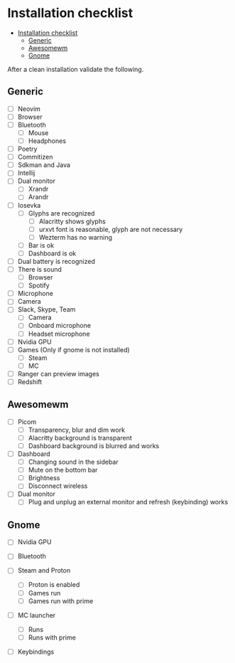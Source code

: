 # Installation checklist

<!-- TOC -->
- [Installation checklist](#installation-checklist)
    - [Generic](#generic)
    - [Awesomewm](#awesomewm)
    - [Gnome](#gnome)
<!-- TOC -->

After a clean installation validate the following.

## Generic

- [ ] Neovim
- [ ] Browser
- [ ] Bluetooth
    - [ ] Mouse
    - [ ] Headphones
- [ ] Poetry
- [ ] Commitizen
- [ ] Sdkman and Java
- [ ] Intellij
- [ ] Dual monitor
    - [ ] Xrandr
    - [ ] Arandr
- [ ] Iosevka
    - [ ] Glyphs are recognized
        - [ ] Alacritty shows glyphs
        - [ ] urxvt font is reasonable, glyph are not necessary
        - [ ] Wezterm has no warning
    - [ ] Bar is ok
    - [ ] Dashboard is ok
- [ ] Dual battery is recognized
- [ ] There is sound
    - [ ] Browser
    - [ ] Spotify
- [ ] Microphone
- [ ] Camera
- [ ] Slack, Skype, Team
    - [ ] Camera
    - [ ] Onboard microphone
    - [ ] Headset microphone
- [ ] Nvidia GPU
- [ ] Games (Only if gnome is not installed)
    - [ ] Steam
    - [ ] MC
- [ ] Ranger can preview images
- [ ] Redshift

## Awesomewm

- [ ] Picom
    - [ ] Transparency, blur and dim work
    - [ ] Alacritty background is transparent
    - [ ] Dashboard background is blurred and works
- [ ] Dashboard
    - [ ] Changing sound in the sidebar
    - [ ] Mute on the bottom bar
    - [ ] Brightness
    - [ ] Disconnect wireless
- [ ] Dual monitor
    - [ ] Plug and unplug an external monitor and refresh (keybinding) works

## Gnome

- [ ] Nvidia GPU
- [ ] Bluetooth
- [ ] Steam and Proton
    - [ ] Proton is enabled
    - [ ] Games run
    - [ ] Games run with prime
- [ ] MC launcher
    - [ ] Runs
    - [ ] Runs with prime
- [ ] Keybindings

